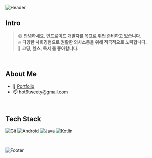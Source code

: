 ![Header](https://capsule-render.vercel.app/api?type=waving&height=200&text=KimYoungJune&fontAlign=50&fontAlignY=40&color=timeGradient)


## Intro
> 😄 **안녕하세요. 안드로이드 개발자를 목표로 취업 준비하고 있습니다.**  
  🔥 **다양한 사회경험으로 원활한 의사소통을 위해 적극적으로 노력합니다.**  
👀 **코딩, 헬스, 독서 를 좋아합니다.**

<br/>

## About Me
- 📰 [Portfolio](https://hot6tweety.notion.site/hot6tweety/Young-June-Kim-0fdae1b67ce7491c9524303d55699211)  
- 📫 hot6tweety@gmail.com

<br/>
  
## Tech Stack
![Git](https://img.shields.io/badge/Android-3DDC84?style=square&logo=android&logoColor=white)
![Android](https://img.shields.io/badge/Git-F05032?style=square&logo=git&logoColor=white)
![Java](https://img.shields.io/badge/Kotlin-7F52FF?style=square&logo=kotlin&logoColor=white)
![Kotlin](https://img.shields.io/badge/Java-orange?style=square&logo=java&logoColor=white)

<br/>





![Footer](https://capsule-render.vercel.app/api?type=waving&color=timeGradient&height=200&section=footer)


<!--
**hot6-tweety/hot6-tweety** is a ✨ _special_ ✨ repository because its `README.md` (this file) appears on your GitHub profile.

Here are some ideas to get you started:

- 🔭 I’m currently working on ...
- 🌱 I’m currently learning ...
- 👯 I’m looking to collaborate on ...
- 🤔 I’m looking for help with ...
- 💬 Ask me about ...
- 📫 How to reach me: ...
- 😄 Pronouns: ...
- ⚡ Fun fact: ...
-->
